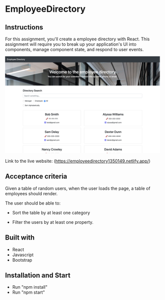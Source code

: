 # EmployeeDirectory

## Instructions

For this assignment, you'll create a employee directory with React. This assignment will require you to break up your application's UI into components, manage component state, and respond to user events.

![screenshot](./my-app/public/screenshot.png)

Link to the live website: (https://employeedirectory1350149.netlify.app/)

## Acceptance criteria

Given a table of random users, when the user loads the page, a table of employees should render. 

The user should be able to:

  * Sort the table by at least one category

  * Filter the users by at least one property.

## Built with

- React
- Javascript
- Bootstrap

## Installation and Start

- Run "npm install"
- Run "npm start"


